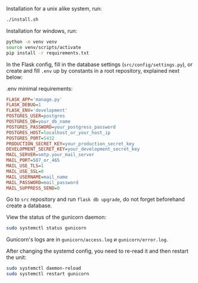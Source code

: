 Installation for a unix alike system, run:

```bash
./install.sh
```

Installation for windows, run:

```bash
python -m venv venv
source venv/scripts/activate
pip install -r requirements.txt
```

In the Flask config, fill in the database settings (`src/config/settings.py`), or create and fill `.env` up by constants in a root repository, explained next below:

.env minimal requirements:

```ini
FLASK_APP='manage.py'
FLASK_DEBUG=1
FLASK_ENV='development'
POSTGRES_USER=postgres
POSTGRES_DB=your_db_name
POSTGRES_PASSWORD=your_postgress_password
POSTGRES_HOST=localhost_or_your_host_ip
POSTGRES_PORT=5432
PRODUCTION_SECRET_KEY=your_production_secret_key
DEVELOPMENT_SECRET_KEY=your_development_secret_key
MAIL_SERVER=smtp.your_mail_server
MAIL_PORT=587_or_465
MAIL_USE_TLS=1
MAIL_USE_SSL=0
MAIL_USERNAME=mail_name
MAIL_PASSWORD=mail_password
MAIL_SUPPRESS_SEND=0
```

Go to `src` repository and run `flask db upgrade`, do not forget beforehand create a database.

View the status of the gunicorn daemon:

```bash
sudo systemctl status gunicorn
```

Gunicorn's logs are in `gunicorn/access.log` и `gunicorn/error.log`.

After changing the systemd config, you need to re-read it and then restart the unit:

```bash
sudo systemctl daemon-reload
sudo systemctl restart gunicorn
```
